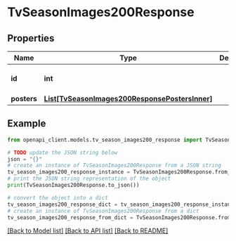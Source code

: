 # TvSeasonImages200Response


## Properties

Name | Type | Description | Notes
------------ | ------------- | ------------- | -------------
**id** | **int** |  | [optional] [default to 0]
**posters** | [**List[TvSeasonImages200ResponsePostersInner]**](TvSeasonImages200ResponsePostersInner.md) |  | [optional] 

## Example

```python
from openapi_client.models.tv_season_images200_response import TvSeasonImages200Response

# TODO update the JSON string below
json = "{}"
# create an instance of TvSeasonImages200Response from a JSON string
tv_season_images200_response_instance = TvSeasonImages200Response.from_json(json)
# print the JSON string representation of the object
print(TvSeasonImages200Response.to_json())

# convert the object into a dict
tv_season_images200_response_dict = tv_season_images200_response_instance.to_dict()
# create an instance of TvSeasonImages200Response from a dict
tv_season_images200_response_from_dict = TvSeasonImages200Response.from_dict(tv_season_images200_response_dict)
```
[[Back to Model list]](../README.md#documentation-for-models) [[Back to API list]](../README.md#documentation-for-api-endpoints) [[Back to README]](../README.md)



